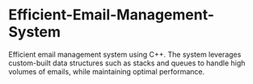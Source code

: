 # Efficient-Email-Management-System
Efficient email management system using C++. The system leverages custom-built data structures such as stacks and queues to handle high volumes of emails, while maintaining optimal performance.
